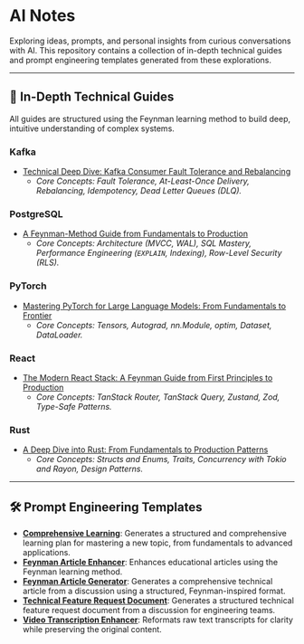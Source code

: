 # AI Notes

Exploring ideas, prompts, and personal insights from curious conversations with AI. This repository contains a collection of in-depth technical guides and prompt engineering templates generated from these explorations.

-----

## 🚀 In-Depth Technical Guides

All guides are structured using the Feynman learning method to build deep, intuitive understanding of complex systems. 

### Kafka

  * [Technical Deep Dive: Kafka Consumer Fault Tolerance and Rebalancing](./kafka/kafka-consumer-fault-tolerance-and-rebalancing.md)
      * *Core Concepts: Fault Tolerance, At-Least-Once Delivery, Rebalancing, Idempotency, Dead Letter Queues (DLQ).*

### PostgreSQL

  * [A Feynman-Method Guide from Fundamentals to Production](./postgresql/postgresql-a-feynman-method-guide-from-fundamentals-to-production.md)
      * *Core Concepts: Architecture (MVCC, WAL), SQL Mastery, Performance Engineering (`EXPLAIN`, Indexing), Row-Level Security (RLS).*

### PyTorch

  * [Mastering PyTorch for Large Language Models: From Fundamentals to Frontier](./pytorch/mastering-pytorch-for-llms.md)
      * *Core Concepts: Tensors, Autograd, nn.Module, optim, Dataset, DataLoader.*

### React

  * [The Modern React Stack: A Feynman Guide from First Principles to Production](./react/the-modern-react-stack-a-feynman-guide-from-first-principles-to-production.md)
      * *Core Concepts: TanStack Router, TanStack Query, Zustand, Zod, Type-Safe Patterns.*

### Rust

  * [A Deep Dive into Rust: From Fundamentals to Production Patterns](./rust/a-deep-dive-into-rust-from-fundamentals-to-production-patterns.md)
      * *Core Concepts: Structs and Enums, Traits, Concurrency with Tokio and Rayon, Design Patterns.*

-----

## 🛠️ Prompt Engineering Templates
  * **[Comprehensive Learning](./prompts/comprehensive-learning.md)**: Generates a structured and comprehensive learning plan for mastering a new topic, from fundamentals to advanced applications.
  * **[Feynman Article Enhancer](./prompts/feynman-article-enhancer.md)**: Enhances educational articles using the Feynman learning method. 
  * **[Feynman Article Generator](./prompts/feynman-article-generator.md)**: Generates a comprehensive technical article from a discussion using a structured, Feynman-inspired format.
  * **[Technical Feature Request Document](./prompts/technical-feature-request-document.md)**: Generates a structured technical feature request document from a discussion for engineering teams. 
  * **[Video Transcription Enhancer](./prompts/video-transcription-enhancer.md)**: Reformats raw text transcripts for clarity while preserving the original content. 